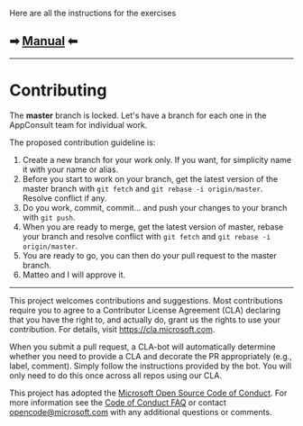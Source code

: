 Here are all the instructions for the exercises
## ➡ <a href="https://github.com/microsoft/AppConsult-WinAppsModernizationWorkshop/tree/master/Manual" target="_blank">Manual</a> ⬅ 

---

# Contributing

The **master** branch is locked. Let's have a branch for each one in the AppConsult team for individual work.

The proposed contribution guideline is:
1. Create a new branch for your work only. If you want, for simplicity name it with your name or alias.
2. Before you start to work on your branch, get the latest version of the master branch with `git fetch` and `git rebase -i origin/master`. Resolve conflict if any.
3. Do you work, commit, commit... and push your changes to your branch with `git push`.
4. When you are ready to merge, get the latest version of master, rebase your branch and resolve conflict with `git fetch` and `git rebase -i origin/master`.
5. You are ready to go, you can then do your pull request to the master branch.
6. Matteo and I will approve it.


---


This project welcomes contributions and suggestions.  Most contributions require you to agree to a
Contributor License Agreement (CLA) declaring that you have the right to, and actually do, grant us
the rights to use your contribution. For details, visit https://cla.microsoft.com.

When you submit a pull request, a CLA-bot will automatically determine whether you need to provide
a CLA and decorate the PR appropriately (e.g., label, comment). Simply follow the instructions
provided by the bot. You will only need to do this once across all repos using our CLA.

This project has adopted the [Microsoft Open Source Code of Conduct](https://opensource.microsoft.com/codeofconduct/).
For more information see the [Code of Conduct FAQ](https://opensource.microsoft.com/codeofconduct/faq/) or
contact [opencode@microsoft.com](mailto:opencode@microsoft.com) with any additional questions or comments.
